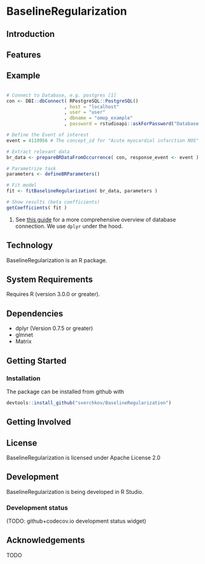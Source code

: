 BaselineRegularization
=======================

Introduction
------------

Features
--------

Example
-------
```r

# Connect to Database, e.g. postgres [1]
con <- DBI::dbConnect( RPostgreSQL::PostgreSQL()
                     , host = "localhost"
                     , user = "user"
                     , dbname = "omop_example"
                     , password = rstudioapi::askForPassword("Database Password") )

# Define the Event of interest
event = 4110956 # The concept_id for "Acute myocardial infarction NOS"

# Extract relevant data
br_data <- prepareBRDataFromOccurrence( con, response_event <- event )

# Parametrize task
parameters <- defineBRParameters()

# Fit model
fit <- fitBaselineRegularization( br_data, parameters )

# Show results (beta coefficients)
getCoefficients( fit )

```

1. See [this guide](https://db.rstudio.com/dplyr/#connecting-to-the-database) for a more comprehensive overview of database connection. We use `dplyr` under the hood.

Technology
----------

BaselineRegularization is an R package.

System Requirements
-------------------

Requires R (version 3.0.0 or greater).

Dependencies
------------

 * dplyr (Version 0.7.5 or greater)
 * glmnet
 * Matrix
 
Getting Started
---------------

### Installation
The package can be installed from github with
```r
devtools::install_github("sverchkov/BaselineRegularization")
```

Getting Involved
----------------

License
-------

BaselineRegularization is licensed under Apache License 2.0

Development
-----------

BaselineRegularization is being developed in R Studio.

### Development status

(TODO: github+codecov.io development status widget)

Acknowledgements
----------------

TODO
